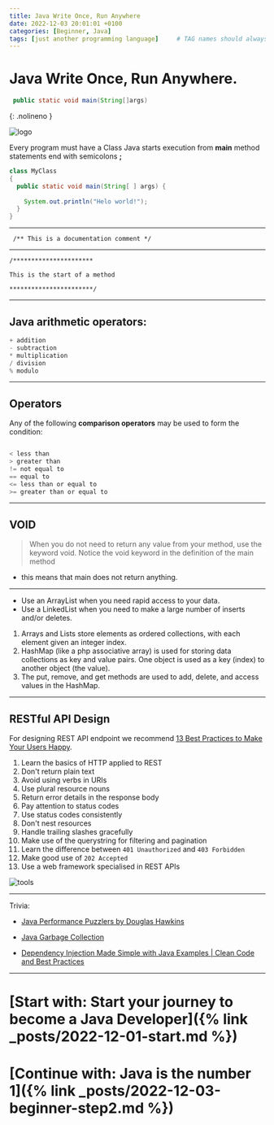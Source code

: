 ```yaml
---
title: Java Write Once, Run Anywhere
date: 2022-12-03 20:01:01 +0100
categories: [Beginner, Java]
tags: [just another programming language]     # TAG names should always be lowercase
---
```

# Java Write Once, Run Anywhere.
```java
 public static void main(String[]args)
```
{: .nolineno }

![logo](https://logodownload.org/wp-content/uploads/2017/04/java-logo-2.png)

Every program must have a Class
Java starts execution from **main** method
statements end with semicolons **;**


```java
class MyClass
{
  public static void main(String[ ] args) {
  
    System.out.println("Helo world!");
  }
}

```
---
```
 /** This is a documentation comment */
```
---
```
/**********************

This is the start of a method

***********************/
```
---
## Java arithmetic operators:
```java
+ addition
- subtraction
* multiplication
/ division
% modulo
```
---
## Operators
Any of the following **comparison operators** may be used to form the condition:
```java

< less than
> greater than
!= not equal to
== equal to
<= less than or equal to
>= greater than or equal to

```
---
## VOID
> When you do not need to return any value from your method, use the keyword void.
Notice the void keyword in the definition of the main method
- this means that main does not return anything.
		
---

- Use an ArrayList when you need rapid access to your data.
- Use a LinkedList when you need to make a large number of inserts and/or deletes.

1. Arrays and Lists store elements as ordered collections, with each element given an integer index.
2. HashMap (like a php associative array) is used for storing data collections as key and value pairs. One object is used as a key (index) to another object (the value).
3. The put, remove, and get methods are used to add, delete, and access values in the HashMap.

---
## RESTful API Design
For designing REST API endpoint we recommend [13 Best Practices to Make Your Users Happy](https://florimond.dev/blog/articles/2018/08/restful-api-design-13-best-practices-to-make-your-users-happy/).

1. Learn the basics of HTTP applied to REST
2. Don't return plain text
3. Avoid using verbs in URIs
4. Use plural resource nouns
5. Return error details in the response body
6. Pay attention to status codes
7. Use status codes consistently
8. Don't nest resources
9. Handle trailing slashes gracefully
10. Make use of the querystring for filtering and pagination
11. Learn the difference between `401 Unauthorized` and `403 Forbidden`
12. Make good use of  `202 Accepted`
13. Use a web framework specialised in REST APIs

![tools](https://florimond.dev/static/img/rest-apis-right-tool-for-job.jpg)

---
Trivia:
- [Java Performance Puzzlers by Douglas Hawkins](https://www.youtube.com/watch?v=wgQBz2Ldhvk "trivia on performance")

- [Java Garbage Collection](https://www.youtube.com/watch?v=XXOaCV5xm9s)

- [Dependency Injection Made Simple with Java Examples | Clean Code and Best Practices](https://www.youtube.com/watch?v=GATSXm7WAxU)

***

# [Start with: Start your journey to become a Java Developer]({% link _posts/2022-12-01-start.md %})
# [Continue with: Java is the number 1]({% link _posts/2022-12-03-beginner-step2.md %})
